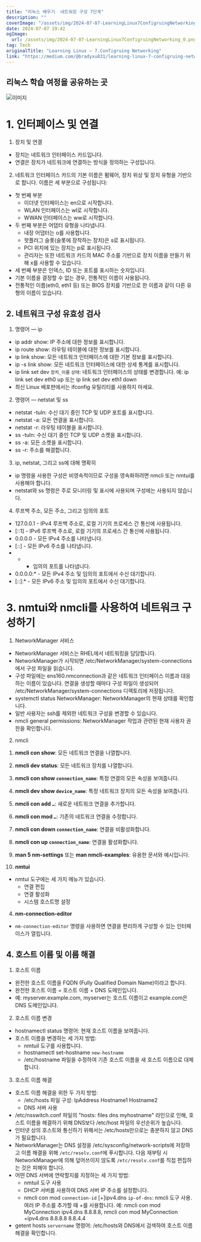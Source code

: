 ```yaml
---
title: "리눅스 배우기  네트워킹 구성 7단계"
description: ""
coverImage: "/assets/img/2024-07-07-LearningLinux7ConfigruingNetworking_0.png"
date: 2024-07-07 19:42
ogImage: 
  url: /assets/img/2024-07-07-LearningLinux7ConfigruingNetworking_0.png
tag: Tech
originalTitle: "Learning Linux — 7.Configruing Networking"
link: "https://medium.com/@bradyxu831/learning-linux-7-configruing-networking-8ad0f1401246"
---
```



## 리눅스 학습 여정을 공유하는 곳

![이미지](/assets/img/2024-07-07-LearningLinux7ConfigruingNetworking_0.png)

# 1. 인터페이스 및 연결

1) 장치 및 연결

<div class="content-ad"></div>

- 장치는 네트워크 인터페이스 카드입니다.
- 연결은 장치가 네트워크에 연결하는 방식을 정의하는 구성입니다.

2) 네트워크 인터페이스 카드의 기본 이름은 펌웨어, 장치 위상 및 장치 유형을 기반으로 합니다. 이름은 세 부분으로 구성됩니다:

- 첫 번째 부분
  - 이더넷 인터페이스는 en으로 시작합니다.
  - WLAN 인터페이스는 wl로 시작합니다.
  - WWAN 인터페이스는 ww로 시작합니다.
- 두 번째 부분은 어댑터 유형을 나타냅니다.
  - 내장 어댑터는 o를 사용합니다.
  - 핫플러그 슬롯(슬롯에 장착하는 장치)은 s로 표시됩니다.
  - PCI 위치에 있는 장치는 p로 표시됩니다.
  - 관리자는 또한 네트워크 카드의 MAC 주소를 기반으로 장치 이름을 만들기 위해 x를 사용할 수 있습니다.
- 세 번째 부분은 인덱스, ID 또는 포트를 표시하는 숫자입니다.
- 기본 이름을 결정할 수 없는 경우, 전통적인 이름이 사용됩니다.
- 전통적인 이름(eth0, eth1 등) 또는 BIOS 장치를 기반으로 한 이름과 같이 다른 유형의 이름이 있습니다.

## 2. 네트워크 구성 유효성 검사

<div class="content-ad"></div>

1) 명령어 — ip

- ip addr show: IP 주소에 대한 정보를 표시합니다.
- ip route show: 라우팅 테이블에 대한 정보를 표시합니다.
- ip link show: 모든 네트워크 인터페이스에 대한 기본 정보를 표시합니다.
- ip -s link show: 모든 네트워크 인터페이스에 대한 상세 통계를 표시합니다.
- ip link set dev `장치_이름` `상태`: 네트워크 인터페이스의 상태를 변경합니다. 예: ip link set dev eth0 up 또는 ip link set dev eth1 down
- 최신 Linux 배포판에서는 ifconfig 유틸리티를 사용하지 마세요.

2) 명령어 — netstat 및 ss

- netstat -tuln: 수신 대기 중인 TCP 및 UDP 포트를 표시합니다.
- netstat -a: 모든 연결을 표시합니다.
- netstat -r: 라우팅 테이블을 표시합니다.
- ss -tuln: 수신 대기 중인 TCP 및 UDP 소켓을 표시합니다.
- ss -a: 모든 소켓을 표시합니다.
- ss -r: 주소를 해결합니다.

<div class="content-ad"></div>

3) ip, netstat, 그리고 ss에 대해 명확히

- ip 명령을 사용한 구성은 비영속적이므로 구성을 영속화하려면 nmcli 또는 nmtui를 사용해야 합니다.
- netstat와 ss 명령은 주로 모니터링 및 표시에 사용되며 구성에는 사용되지 않습니다.

4) 루프백 주소, 모든 주소, 그리고 임의의 포트

- 127.0.0.1 - IPv4 루프백 주소로, 로컬 기기의 프로세스 간 통신에 사용됩니다.
- [::1] - IPv6 루프백 주소로, 로컬 기기의 프로세스 간 통신에 사용됩니다.
- 0.0.0.0 - 모든 IPv4 주소를 나타냅니다.
- [::] - 모든 IPv6 주소를 나타냅니다.
- * - 임의의 포트를 나타냅니다.
- 0.0.0.0:* - 모든 IPv4 주소 및 임의의 포트에서 수신 대기합니다.
- [::]:* - 모든 IPv6 주소 및 임의의 포트에서 수신 대기합니다.

<div class="content-ad"></div>

# 3. nmtui와 nmcli를 사용하여 네트워크 구성하기

1) NetworkManager 서비스

- NetworkManager 서비스는 RHEL에서 네트워킹을 담당합니다.
- NetworkManager가 시작되면 /etc/NetworkManager/system-connections에서 구성 파일을 읽습니다.
- 구성 파일에는 ens160.nmconnection과 같은 네트워크 인터페이스 이름과 대응하는 이름이 있습니다. 연결을 생성할 때마다 구성 파일이 생성되어 /etc/NetworkManager/system-connections 디렉토리에 저장됩니다.
- systemctl status NetworkManager: NetworkManager의 현재 상태를 확인합니다.
- 일반 사용자는 ssh를 제외한 네트워크 구성을 변경할 수 있습니다.
- nmcli general permissions: NetworkManager 작업과 관련된 현재 사용자 권한을 확인합니다.

2) nmcli

<div class="content-ad"></div>

1) **nmcli con show**: 모든 네트워크 연결을 나열합니다.
2) **nmcli dev status**: 모든 네트워크 장치를 나열합니다.
3) **nmcli con show `connection_name`**: 특정 연결의 모든 속성을 보여줍니다.
4) **nmcli dev show `device_name`**: 특정 네트워크 장치의 모든 속성을 보여줍니다.
5) **nmcli con add `…`**: 새로운 네트워크 연결을 추가합니다.
6) **nmcli con mod `…`**: 기존의 네트워크 연결을 수정합니다.
7) **nmcli con down `connection_name`**: 연결을 비활성화합니다.
8) **nmcli con up `connection_name`**: 연결을 활성화합니다.
9) **man 5 nm-settings** 또는 **man nmcli-examples**: 유용한 문서와 예시입니다.

3) **nmtui**

- nmtui 도구에는 세 가지 메뉴가 있습니다.
  - 연결 편집
  - 연결 활성화
  - 시스템 호스트명 설정

4) **nm-connection-editor**

<div class="content-ad"></div>

- `nm-connection-editor` 명령을 사용하면 연결을 편리하게 구성할 수 있는 인터페이스가 열립니다.

## 4. 호스트 이름 및 이름 해결

1) 호스트 이름

- 완전한 호스트 이름을 FQDN (Fully Qualified Domain Name)이라고 합니다.
- 완전한 호스트 이름 = 호스트 이름 + DNS 도메인입니다.
- 예: myserver.example.com, myserver는 호스트 이름이고 example.com은 DNS 도메인입니다.

<div class="content-ad"></div>

2) 호스트 이름 변경

- hostnamectl status 명령어: 현재 호스트 이름을 보여줍니다.
- 호스트 이름을 변경하는 세 가지 방법:
  - nmtuil 도구를 사용합니다.
  - hostnamectl set-hostname `new-hostname`
  - /etc/hostname 파일을 수정하여 기존 호스트 이름을 새 호스트 이름으로 대체합니다.

3) 호스트 이름 해결

- 호스트 이름 해결을 위한 두 가지 방법:
  - /etc/hosts 파일 구성: IpAddress Hostname1 Hostname2
  - DNS 서버 사용
- /etc/nsswitch.conf 파일의 "hosts: files dns myhostname" 라인으로 인해, 호스트 이름을 해결하기 위해 DNS보다 /etc/host 파일의 우선순위가 높습니다.
- 인터넷 상의 호스트와 통신하기 위해서는 /etc/hosts만으로는 충분하지 않고 DNS가 필요합니다.
- NetworkManager는 DNS 설정을 /etc/sysconfig/network-scripts에 저장하고 이름 해결을 위해 `/etc/resolv.conf`에 푸시합니다. 다음 재부팅 시 NetworkManager에 의해 덮어쓰이지 않도록 `/etc/resolv.conf`를 직접 편집하는 것은 피해야 합니다.
- 어떤 DNS 서버에 연락할지를 지정하는 세 가지 방법:
  - nmtuil 도구 사용
  - DHCP 서버를 사용하여 DNS 서버 IP 주소를 설정합니다.
  - nmcli con mod `connection-id` [+]ipv4.dns `ip-of-dns`: nmcli 도구 사용. 여러 IP 주소를 추가할 때 +를 사용합니다. 예: nmcli con mod MyConnection ipv4.dns 8.8.8.8, nmcli con mod MyConnection +ipv4.dns 8.8.8.8 8.8.4.4
- getent hosts `servername` 명령어: /etc/hosts와 DNS에서 검색하여 호스트 이름 해결을 확인합니다.
